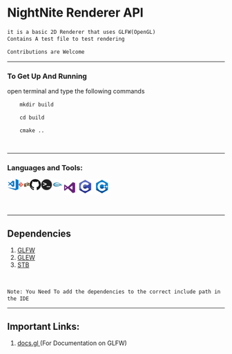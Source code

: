 # NightNite Renderer API
    it is a basic 2D Renderer that uses GLFW(OpenGL)
    Contains A test file to test rendering

```cpp
Contributions are Welcome
```

---


### To Get Up And Running

open terminal
and type the following commands

```terminal
    mkdir build
```
```terminal
    cd build
```
```terminal
    cmake ..
```

<br/>

---

### Languages and Tools:

<a title="Visual Studio"><img src="https://github.com/Eshanatnight/Eshanatnight/blob/master/icons/visual-studio.png" height=30/> </a>
<img align="left" alt="Visual Studio Code" width="26px" src="https://raw.githubusercontent.com/github/explore/80688e429a7d4ef2fca1e82350fe8e3517d3494d/topics/visual-studio-code/visual-studio-code.png" />
<img align="left" alt="Git" width="26px" img src="https://raw.githubusercontent.com/github/explore/80688e429a7d4ef2fca1e82350fe8e3517d3494d/topics/git/git.png" />
<img align="left" alt="GitHub" width="26px" src="https://raw.githubusercontent.com/github/explore/78df643247d429f6cc873026c0622819ad797942/topics/github/github.png" />
<a title="C"><img src="https://github.com/Eshanatnight/Eshanatnight/blob/master/icons/c.png" height=35 /> </a>
<a title="C++"><img src="https://github.com/Eshanatnight/Eshanatnight/blob/master/icons/cpp.png" height=35/> </a>
<img align="left" alt="Terminal" width="26px" src="https://raw.githubusercontent.com/github/explore/80688e429a7d4ef2fca1e82350fe8e3517d3494d/topics/terminal/terminal.png" />
<img align="left" alt="OpenGL" width="26px" src="https://raw.githubusercontent.com/github/explore/80688e429a7d4ef2fca1e82350fe8e3517d3494d/topics/opengl/opengl.png" />


<br/>


---

## Dependencies

1. <a title="GLFW" href="https://github.com/glfw/glfw"> GLFW </a>
2. <a title="GLFW" href="https://github.com/nigels-com/glew"> GLEW </a>
3. <a title="stb" href="https://github.com/nothings/stb"> STB </a>

<br/>

    Note: You Need To add the dependencies to the correct include path in the IDE

---

## Important Links:
1. <a title="Docs" href="https://docs.gl"> docs.gl </a> (For Documentation on GLFW)